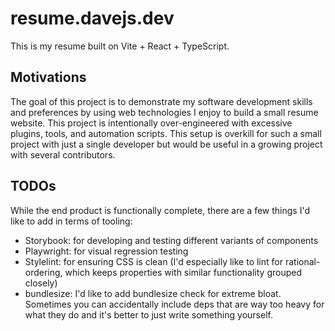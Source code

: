 # resume.davejs.dev

This is my resume built on Vite + React + TypeScript.

## Motivations

The goal of this project is to demonstrate my software development skills and preferences by using web technologies I enjoy to build a small resume website. This project is intentionally over-engineered with excessive plugins, tools, and automation scripts. This setup is overkill for such a small project with just a single developer but would be useful in a growing project with several contributors.

## TODOs

While the end product is functionally complete, there are a few things I'd like to add in terms of tooling:

- Storybook: for developing and testing different variants of components
- Playwright: for visual regression testing
- Stylelint: for ensuring CSS is clean (I'd especially like to lint for rational-ordering, which keeps properties with similar functionality grouped closely)
- bundlesize: I'd like to add bundlesize check for extreme bloat. Sometimes you can accidentally include deps that are way too heavy for what they do and it's better to just write something yourself.
